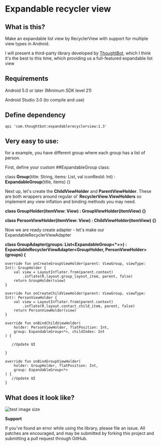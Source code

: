 # Expandable recycler view

## What is this?
Make an expandable list view by RecyclerView with support for multiple view types in Android.



I will present a third-party library developed by [ThoughtBot](https://thoughtbot.com/blog/), which I think it's the best to this time, which providing us a full-featured expandable list view


## Requirements

Android 5.0 or later (Minimum SDK level 21)

Android Studio 3.0 (to compile and use)

## Define dependency

    api 'com.thoughtbot:expandablerecyclerview:1.3'
  

## Very easy to use:
for a example, you have different group where each group has a list of person.



First, define your custom ##ExpandableGroup class:

class **Group**(title: String, items: List<Person>, val iconResId: Int) :
    **ExpandableGroup**<Person>(title, items) {}

Next up, let's create the **ChildViewHolder** and **ParentViewHolder**. These are both wrappers around regular ol' **RecyclerView.ViewHolders** so implement any view inflation and binding methods you may need.

**class GroupHolder(itemView: View) : GroupViewHolder(itemView) {}**

**class PersonViewHolder(itemView: View) : ChildViewHolder(itemView) {}**


Now we are ready create adapter  - let's make our ExpandableRecyclerViewAdapter

**class GroupAdapter(groups: List<ExpandableGroup<*>>) : ExpandableRecyclerViewAdapter<GroupHolder, PersonViewHolder>(groups) {**

    override fun onCreateGroupViewHolder(parent: ViewGroup, viewType: Int): GroupHolder {
        val view = LayoutInflater.from(parent.context)
            .inflate(R.layout.group_layout_item, parent, false)
        return GroupHolder(view)
    }

    override fun onCreateChildViewHolder(parent: ViewGroup, viewType: Int): PersonViewHolder {
        val view = LayoutInflater.from(parent.context)
            .inflate(R.layout.contact_child_item, parent, false)
        return PersonViewHolder(view)
    }

    override fun onBindChildViewHolder(
        holder: PersonViewHolder, flatPosition: Int,
        group: ExpandableGroup<*>, childIndex: Int
    ) {

       //Update UI

    }

    override fun onBindGroupViewHolder(
        holder: GroupHolder, flatPosition: Int,
        group: ExpandableGroup<*>
    ) {
       //Update UI
    }


 
## What does it look like?

![test image size](https://github.com/MilanBojic/expandable_recycler_view/blob/master/1.gif)




**Support**

If you've found an error while using the library, please file an issue. All patches are encouraged, and may be submitted by forking this project and submitting a pull request through GitHub.
